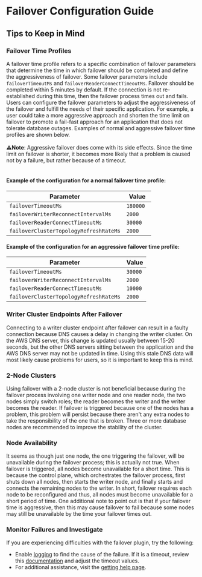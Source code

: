 # Failover Configuration Guide

## Tips to Keep in Mind

### Failover Time Profiles
A failover time profile refers to a specific combination of failover parameters that determine the time in which failover should be completed and define the aggressiveness of failover. Some failover parameters include `failoverTimeoutMs` and `failoverReaderConnectTimeoutMs`. Failover should be completed within 5 minutes by default. If the connection is not re-established during this time, then the failover process times out and fails. Users can configure the failover parameters to adjust the aggressiveness of the failover and fulfill the needs of their specific application. For example, a user could take a more aggressive approach and shorten the time limit on failover to promote a fail-fast approach for an application that does not tolerate database outages. Examples of normal and aggressive failover time profiles are shown below. 
<br><br>
**:warning:Note**: Aggressive failover does come with its side effects. Since the time limit on failover is shorter, it becomes more likely that a problem is caused not by a failure, but rather because of a timeout.
<br><br>
#### Example of the configuration for a normal failover time profile:
| Parameter                              | Value     |
|----------------------------------------|-----------|
| `failoverTimeoutMs`                    | `180000 ` |
| `failoverWriterReconnectIntervalMs`    | `2000`    |
| `failoverReaderConnectTimeoutMs`       | `30000`   |
| `failoverClusterTopologyRefreshRateMs` | `2000`    |

#### Example of the configuration for an aggressive failover time profile:
| Parameter                              | Value   |
|----------------------------------------|---------|
| `failoverTimeoutMs`                    | `30000` |
| `failoverWriterReconnectIntervalMs`    | `2000`  |
| `failoverReaderConnectTimeoutMs`       | `10000` |
| `failoverClusterTopologyRefreshRateMs` | `2000`  |

### Writer Cluster Endpoints After Failover
Connecting to a writer cluster endpoint after failover can result in a faulty connection because DNS causes a delay in changing the writer cluster. On the AWS DNS server, this change is updated usually between 15-20 seconds, but the other DNS servers sitting between the application and the AWS DNS server may not be updated in time. Using this stale DNS data will most likely cause problems for users, so it is important to keep this is mind.

### 2-Node Clusters
Using failover with a 2-node cluster is not beneficial because during the failover process involving one writer node and one reader node, the two nodes simply switch roles; the reader becomes the writer and the writer becomes the reader. If failover is triggered because one of the nodes has a problem, this problem will persist because there aren't any extra nodes to take the responsibility of the one that is broken. Three or more database nodes are recommended to improve the stability of the cluster.

### Node Availability
It seems as though just one node, the one triggering the failover, will be unavailable during the failover process; this is actually not true. When failover is triggered, all nodes become unavailable for a short time. This is because the control plane, which orchestrates the failover process, first shuts down all nodes, then starts the writer node, and finally starts and connects the remaining nodes to the writer. In short, failover requires each node to be reconfigured and thus, all nodes must become unavailable for a short period of time. One additional note to point out is that if your failover time is aggressive, then this may cause failover to fail because some nodes may still be unavailable by the time your failover times out.

### Monitor Failures and Investigate
If you are experiencing difficulties with the failover plugin, try the following:
- Enable [logging](/docs/using-the-jdbc-driver/UsingTheJdbcDriver.md#logging) to find the cause of the failure. If it is a timeout, review this [documentation](#failover-time-profiles) and adjust the timeout values.
- For additional assistance, visit the [getting help page](../../README.md#getting-help-and-opening-issues).
